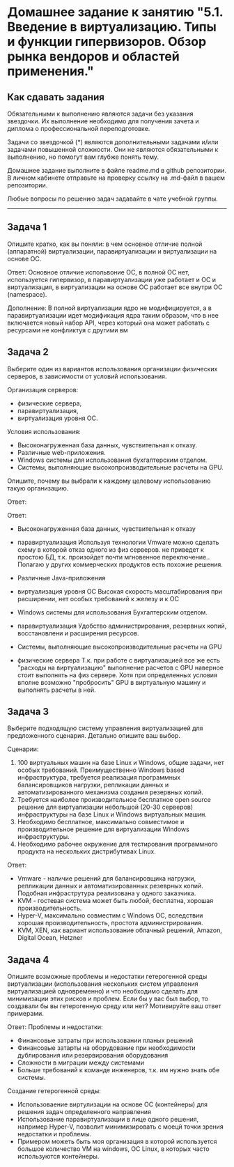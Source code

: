 
# Домашнее задание к занятию "5.1. Введение в виртуализацию. Типы и функции гипервизоров. Обзор рынка вендоров и областей применения."


## Как сдавать задания

Обязательными к выполнению являются задачи без указания звездочки. Их выполнение необходимо для получения зачета и диплома о профессиональной переподготовке.

Задачи со звездочкой (*) являются дополнительными задачами и/или задачами повышенной сложности. Они не являются обязательными к выполнению, но помогут вам глубже понять тему.

Домашнее задание выполните в файле readme.md в github репозитории. В личном кабинете отправьте на проверку ссылку на .md-файл в вашем репозитории.

Любые вопросы по решению задач задавайте в чате учебной группы.

---

## Задача 1

Опишите кратко, как вы поняли: в чем основное отличие полной (аппаратной) виртуализации, паравиртуализации и виртуализации на основе ОС.

Ответ: Основное отличие испольвоние ОС, в полной ОС нет, используется гипервизор, в паравиртуализации уже работает и ОС и виртуализация, в виртуализации на основе ОС работает все внутри ОС (namespace).

Дополнение: В полной виртуализации ядро не модифицируется, а в паравиртуализации идет модификация ядра таким образом, что в нее включается новый набор API, через который она может работать с ресурсами не конфликтуя с другими вм

## Задача 2

Выберите один из вариантов использования организации физических серверов, в зависимости от условий использования.

Организация серверов:
- физические сервера,
- паравиртуализация,
- виртуализация уровня ОС.

Условия использования:
- Высоконагруженная база данных, чувствительная к отказу.
- Различные web-приложения.
- Windows системы для использования бухгалтерским отделом.
- Системы, выполняющие высокопроизводительные расчеты на GPU.

Опишите, почему вы выбрали к каждому целевому использованию такую организацию.

Ответ: 

Ответ:
- Высоконагруженная база данных, чувствительная к отказу
- паравиртуализация
Используя технологии Vmware можно сделать схему в которой отказ одного из физ серверов.
не приведет к простою БД, т.к. произойдет почти мгновенное переключение..
Полагаю у других коммерческих продуктов есть похожие решения.

- Различные Java-приложения
- виртуализация уровня ОС
Высокая скорость масштабирования при расширении, нет особых требований к железу и к ОС

- Windows системы для использования Бухгалтерским отделом.
- паравиртуализация
Удобство администрирования, резервных копий, восстановлени и расширения ресурсов.

- Системы, выполняющие высокопроизводительные расчеты на GPU
- физические сервера
Т.к. при работе с виртуализацией все же есть "расходы на виртуализацию" выполнение расчетов с GPU наверное стоит выполнять на физ сервере. Хотя при определенных условия вполне возможно "пробросить" GPU в виртуальную машину и выполнять расчеты в ней.


## Задача 3

Выберите подходящую систему управления виртуализацией для предложенного сценария. Детально опишите ваш выбор.

Сценарии:

1. 100 виртуальных машин на базе Linux и Windows, общие задачи, нет особых требований. Преимущественно Windows based инфраструктура, требуется реализация программных балансировщиков нагрузки, репликации данных и автоматизированного механизма создания резервных копий.
2. Требуется наиболее производительное бесплатное open source решение для виртуализации небольшой (20-30 серверов) инфраструктуры на базе Linux и Windows виртуальных машин.
3. Необходимо бесплатное, максимально совместимое и производительное решение для виртуализации Windows инфраструктуры.
4. Необходимо рабочее окружение для тестирования программного продукта на нескольких дистрибутивах Linux.

Ответ:
- Vmware - наличие решений для балансировщика нагрузки, репликации данных и автоматизированных резеврных копий. Подобная инфраструтура реализована у одного заказчика.
- KVM - гостевая система может быть любой, бесплатна, хорошая производительность.
- Hyper-V, максимально совместим с Windows ОС, вследствии хорошая производительность, простота администрирования.
- KVM, XEN, как вариант использование облачный решений, Amazon, Digital Ocean, Hetzner


## Задача 4

Опишите возможные проблемы и недостатки гетерогенной среды виртуализации (использования нескольких систем управления виртуализацией одновременно) и что необходимо сделать для минимизации этих рисков и проблем. Если бы у вас был выбор, то создавали бы вы гетерогенную среду или нет? Мотивируйте ваш ответ примерами.

Ответ:
Проблемы и недостатки:
- Финансовые затраты при использовании планых решений
- Финансовые затарты на оборудование при необходимости дублирования или резервирования оборудования
- Сложности в миграции между системами
- Больше требований к команде инженеров, т.к. им нужно знать обе системы.

Создание гетерогенной среды:
- Использоваение виртулизации на основе ОС (контейнеры) для решения задач определенного направления
- Использование паравиртуализации в лице одного решения, например Hyper-V, позволит минимизировать с моецй точки зрения недостатки и проблемы.
- Примером можеть быть моя организация в которой используется большое количество VM на windows, ОС Linux, в которых часто используются контейнеры.
